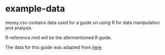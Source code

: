 # example-data

messy.csv contains data used for a guide on using R for data manipulaiton and analysis. 

R-reference.rmd will be the afermentioned R guide. 

The data for this guide was adapted from [here](https://github.com/rfordatascience/tidytuesday/tree/master/data/2020/2020-07-07)

